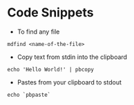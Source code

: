 # Code Snippets

- To find any file
```
mdfind <name-of-the-file>
```
- Copy text from stdin into the clipboard
```
echo 'Hello World!' | pbcopy
```
- Pastes from your clipboard to stdout
```
echo `pbpaste`
```
